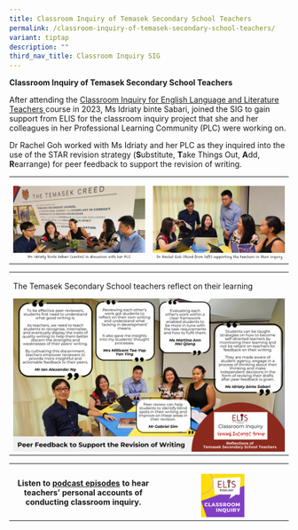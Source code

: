 ```yaml
---
title: Classroom Inquiry of Temasek Secondary School Teachers
permalink: /classroom-inquiry-of-temasek-secondary-school-teachers/
variant: tiptap
description: ""
third_nav_title: Classroom Inquiry SIG
---
```

<p><strong>Classroom Inquiry of Temasek Secondary School Teachers</strong>
</p>
<p>After attending the <a href="https://elis.moe.edu.sg/elis/professional-learning/professional-learning-opportunities/courses-on-classroom-inquiry/" rel="noopener noreferrer nofollow" target="_blank"><u>Classroom Inquiry for English Language and Literature Teachers</u> </a>course
in 2023, Ms Idriaty binte Sabari, joined the SIG to gain support from ELIS
for the classroom inquiry project that she and her colleagues in her Professional
Learning Community (PLC) were working on.</p>
<p>Dr Rachel Goh worked with Ms Idriaty and her PLC as they inquired into
the use of the STAR revision strategy (<strong>S</strong>ubstitute, <strong>T</strong>ake
Things Out, <strong>A</strong>dd, <strong>R</strong>earrange) for peer feedback
to support the revision of writing.</p>
<table>
<tbody>
<tr>
<td rowspan="1" colspan="1">
<p></p>
<div class="isomer-image-wrapper">
<img style="width: 100%" height="auto" width="100%" alt="Temasek Secondary School" src="/images/SIG/TSS.png">
</div>
</td>
<td rowspan="1" colspan="1">
<p></p>
<div class="isomer-image-wrapper">
<img style="width: 100%" height="auto" width="100%" alt="Dr Rachel Goh supporting Temasek Secondary School Teachers in their inquiry" src="/images/SIG/TSS_with_Rachel.png">
</div>
</td>
</tr>
</tbody>
</table>
<table>
<tbody>
<tr>
<td rowspan="1" colspan="1">
<p>The Temasek Secondary School teachers reflect on their learning</p>
<div class="isomer-image-wrapper">
<img style="width: 100%" height="auto" width="100%" alt="Classroom Inquiry" src="/images/SIG/Temasek_Sec_Reflections.png">
</div>
</td>
</tr>
</tbody>
</table>
<p></p>
<table>
<tbody>
<tr>
<th rowspan="1" colspan="2">
<p>Listen to <a href="https://elis.moe.edu.sg/elis/resources/listen/classroom-inquiry-podcasts/" rel="noopener noreferrer nofollow" target="_blank"><u>podcast episodes</u></a> to
hear teachers’ personal accounts of conducting classroom inquiry.</p>
<p></p>
</th>
<th rowspan="1" colspan="1">
<p></p><a class="isomer-image-wrapper" href="https://elis.moe.edu.sg/elis/resources/listen/classroom-inquiry-podcasts/"><img style="width: 35%;" height="auto" width="100%" alt="Classroom Inquiry Podcast" src="/images/SIG/Classroom_Inquiry_Podcast_Resized_Final.png"></a>
</th>
</tr>
</tbody>
</table>
<p></p>